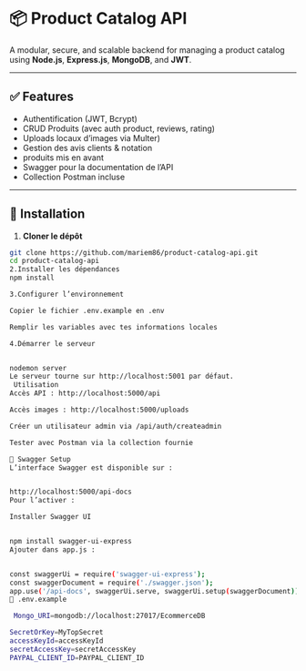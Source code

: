 # 📦 Product Catalog API

A modular, secure, and scalable backend for managing a product catalog using **Node.js**, **Express.js**, **MongoDB**, and **JWT**.

---

## ✅ Features

- Authentification (JWT, Bcrypt)
- CRUD Produits (avec auth product, reviews, rating)
- Uploads locaux d’images via Multer)
- Gestion des avis clients & notation
-  produits mis en avant
- Swagger pour la documentation de l’API
- Collection Postman incluse

---

## 🚀 Installation

1. **Cloner le dépôt**
```bash
git clone https://github.com/mariem86/product-catalog-api.git
cd product-catalog-api
2.Installer les dépendances
npm install

3.Configurer l’environnement

Copier le fichier .env.example en .env

Remplir les variables avec tes informations locales

4.Démarrer le serveur


nodemon server
Le serveur tourne sur http://localhost:5001 par défaut.
 Utilisation
Accès API : http://localhost:5000/api

Accès images : http://localhost:5000/uploads

Créer un utilisateur admin via /api/auth/createadmin

Tester avec Postman via la collection fournie

📄 Swagger Setup
L’interface Swagger est disponible sur :


http://localhost:5000/api-docs
Pour l’activer :

Installer Swagger UI


npm install swagger-ui-express
Ajouter dans app.js :


const swaggerUi = require('swagger-ui-express');
const swaggerDocument = require('./swagger.json');
app.use('/api-docs', swaggerUi.serve, swaggerUi.setup(swaggerDocument));
📁 .env.example

 Mongo_URI=mongodb://localhost:27017/EcommerceDB

SecretOrKey=MyTopSecret
accessKeyId=accessKeyId
secretAccessKey=secretAccessKey
PAYPAL_CLIENT_ID=PAYPAL_CLIENT_ID

